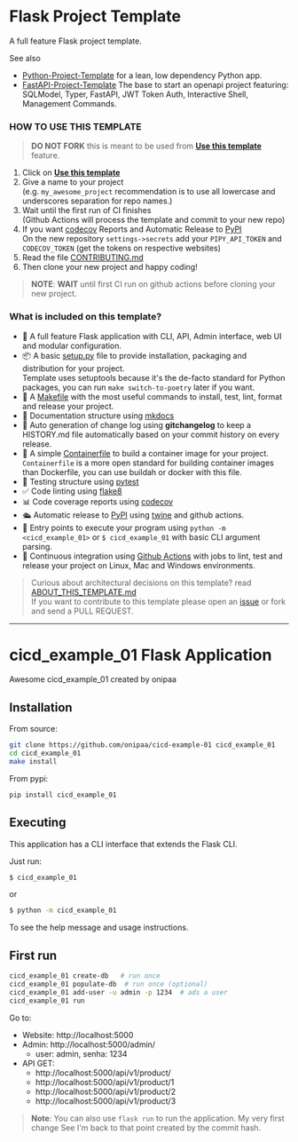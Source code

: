 # Flask Project Template

A full feature Flask project template.

See also 
- [Python-Project-Template](https://github.com/rochacbruno/python-project-template/) for a lean, low dependency Python app.
- [FastAPI-Project-Template](https://github.com/rochacbruno/fastapi-project-template/) The base to start an openapi project featuring: SQLModel, Typer, FastAPI, JWT Token Auth, Interactive Shell, Management Commands.

### HOW TO USE THIS TEMPLATE

> **DO NOT FORK** this is meant to be used from **[Use this template](https://github.com/rochacbruno/flask-project-template/generate)** feature.

1. Click on **[Use this template](https://github.com/rochacbruno/flask-project-template/generate)**
3. Give a name to your project  
   (e.g. `my_awesome_project` recommendation is to use all lowercase and underscores separation for repo names.)
3. Wait until the first run of CI finishes  
   (Github Actions will process the template and commit to your new repo)
4. If you want [codecov](https://about.codecov.io/sign-up/) Reports and Automatic Release to [PyPI](https://pypi.org)  
  On the new repository `settings->secrets` add your `PIPY_API_TOKEN` and `CODECOV_TOKEN` (get the tokens on respective websites)
4. Read the file [CONTRIBUTING.md](CONTRIBUTING.md)
5. Then clone your new project and happy coding!

> **NOTE**: **WAIT** until first CI run on github actions before cloning your new project.

### What is included on this template?

- 🍾 A full feature Flask application with CLI, API, Admin interface, web UI and modular configuration.
- 📦 A basic [setup.py](setup.py) file to provide installation, packaging and distribution for your project.  
  Template uses setuptools because it's the de-facto standard for Python packages, you can run `make switch-to-poetry` later if you want.
- 🤖 A [Makefile](Makefile) with the most useful commands to install, test, lint, format and release your project.
- 📃 Documentation structure using [mkdocs](http://www.mkdocs.org)
- 💬 Auto generation of change log using **gitchangelog** to keep a HISTORY.md file automatically based on your commit history on every release.
- 🐋 A simple [Containerfile](Containerfile) to build a container image for your project.  
  `Containerfile` is a more open standard for building container images than Dockerfile, you can use buildah or docker with this file.
- 🧪 Testing structure using [pytest](https://docs.pytest.org/en/latest/)
- ✅ Code linting using [flake8](https://flake8.pycqa.org/en/latest/)
- 📊 Code coverage reports using [codecov](https://about.codecov.io/sign-up/)
- 🛳️ Automatic release to [PyPI](https://pypi.org) using [twine](https://twine.readthedocs.io/en/latest/) and github actions.
- 🎯 Entry points to execute your program using `python -m <cicd_example_01>` or `$ cicd_example_01` with basic CLI argument parsing.
- 🔄 Continuous integration using [Github Actions](.github/workflows/) with jobs to lint, test and release your project on Linux, Mac and Windows environments.

> Curious about architectural decisions on this template? read [ABOUT_THIS_TEMPLATE.md](ABOUT_THIS_TEMPLATE.md)  
> If you want to contribute to this template please open an [issue](https://github.com/rochacbruno/flask-project-template/issues) or fork and send a PULL REQUEST.

<!--  DELETE THE LINES ABOVE THIS AND WRITE YOUR PROJECT README BELOW -->

---
# cicd_example_01 Flask Application

Awesome cicd_example_01 created by onipaa

## Installation

From source:

```bash
git clone https://github.com/onipaa/cicd-example-01 cicd_example_01
cd cicd_example_01
make install
```

From pypi:

```bash
pip install cicd_example_01
```

## Executing

This application has a CLI interface that extends the Flask CLI.

Just run:

```bash
$ cicd_example_01
```

or

```bash
$ python -m cicd_example_01
```

To see the help message and usage instructions.

## First run

```bash
cicd_example_01 create-db   # run once
cicd_example_01 populate-db  # run once (optional)
cicd_example_01 add-user -u admin -p 1234  # ads a user
cicd_example_01 run
```

Go to:

- Website: http://localhost:5000
- Admin: http://localhost:5000/admin/
  - user: admin, senha: 1234
- API GET:
  - http://localhost:5000/api/v1/product/
  - http://localhost:5000/api/v1/product/1
  - http://localhost:5000/api/v1/product/2
  - http://localhost:5000/api/v1/product/3


> **Note**: You can also use `flask run` to run the application.
My very first change
See I'm back to that point created by the commit hash.
